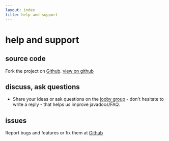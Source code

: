 ```yaml
---
layout: index
title: help and support
---
```


help and support
=====

source code
-----
Fork the project on [Github](https://github.com/jooby-project/jooby).
[view on github](https://github.com/jooby-project/jooby)

discuss, ask questions
-----
* Share your ideas or ask questions on the [jooby group](https://github.com/jooby-project/jooby/issues) - don't hesitate to write a reply - that helps us improve javadocs/FAQ.

issues
-----
Report bugs and features or fix them at [Github](https://github.com/jooby-project/jooby/issues)
